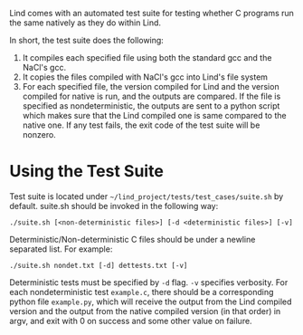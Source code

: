 Lind comes with an automated test suite for testing whether C programs run the same natively as they do within Lind.

In short, the test suite does the following:
1. It compiles each specified file using both the standard gcc and the NaCl's gcc.
1. It copies the files compiled with NaCl's gcc into Lind's file system
1. For each specified file, the version compiled for Lind and the version compiled for native is run, and the outputs are compared. If the file is specified as nondeterministic, the outputs are sent to a python script which makes sure that the Lind compiled one is same compared to the native one. If any test fails, the exit code of the test suite will be nonzero.


# Using the Test Suite

Test suite is located under `~/lind_project/tests/test_cases/suite.sh` by default.
suite.sh should be invoked in the following way:

`./suite.sh [<non-deterministic files>] [-d <deterministic files>] [-v]`

Deterministic/Non-deterministic C files should be under a newline separated list. For example:

`./suite.sh nondet.txt [-d] dettests.txt [-v]`

Deterministic tests must be specified by `-d` flag. `-v` specifies verbosity.
For each nondeterministic test `example.c`, there should be a corresponding python file `example.py`, which will receive the output from the Lind compiled version and the output from the native compiled version (in that order) in argv, and exit with 0 on success and some other value on failure.